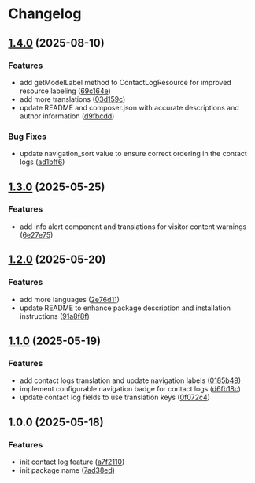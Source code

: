 # Changelog

## [1.4.0](https://github.com/rectitude-open/filament-contact-logs/compare/v1.3.0...v1.4.0) (2025-08-10)


### Features

* add getModelLabel method to ContactLogResource for improved resource labeling ([69c164e](https://github.com/rectitude-open/filament-contact-logs/commit/69c164ebd6d2e9b6b135621758dbfbae6723fe24))
* add more translations ([03d159c](https://github.com/rectitude-open/filament-contact-logs/commit/03d159c779ff56be12aadc8f9f59ac87fe400710))
* update README and composer.json with accurate descriptions and author information ([d9fbcdd](https://github.com/rectitude-open/filament-contact-logs/commit/d9fbcddda009be9f62ced69190088f9a1f771294))


### Bug Fixes

* update navigation_sort value to ensure correct ordering in the contact logs ([ad1bff6](https://github.com/rectitude-open/filament-contact-logs/commit/ad1bff683d93838595f8afc2e1d6fbda291d0cdd))

## [1.3.0](https://github.com/rectitude-open/filament-contact-logs/compare/v1.2.0...v1.3.0) (2025-05-25)


### Features

* add info alert component and translations for visitor content warnings ([6e27e75](https://github.com/rectitude-open/filament-contact-logs/commit/6e27e75bacde1c84c2e30a9ca9ef0f0d948c15c8))

## [1.2.0](https://github.com/rectitude-open/filament-contact-logs/compare/v1.1.0...v1.2.0) (2025-05-20)


### Features

* add more languages ([2e76d11](https://github.com/rectitude-open/filament-contact-logs/commit/2e76d1174923589ac61f2fcf1fdf821e388303b4))
* update README to enhance package description and installation instructions ([91a8f8f](https://github.com/rectitude-open/filament-contact-logs/commit/91a8f8fee02a9bd08772ea1916e580073c98db3b))

## [1.1.0](https://github.com/rectitude-open/filament-contact-logs/compare/v1.0.0...v1.1.0) (2025-05-19)


### Features

* add contact logs translation and update navigation labels ([0185b49](https://github.com/rectitude-open/filament-contact-logs/commit/0185b4910a029ecfbb457f7d546948f93792be9c))
* implement configurable navigation badge for contact logs ([d6fb18c](https://github.com/rectitude-open/filament-contact-logs/commit/d6fb18c7d6d4648f360d7e38115582bfadc2afb3))
* update contact log fields to use translation keys ([0f072c4](https://github.com/rectitude-open/filament-contact-logs/commit/0f072c4f2059107037a44f4560f54e7c3b5e359c))

## 1.0.0 (2025-05-18)


### Features

* init contact log feature ([a7f2110](https://github.com/rectitude-open/filament-contact-logs/commit/a7f211071707c169bd86316bd17a2cb6c7d32bc8))
* init package name ([7ad38ed](https://github.com/rectitude-open/filament-contact-logs/commit/7ad38edfb21589bec7b36d0078a105274d46ed81))
